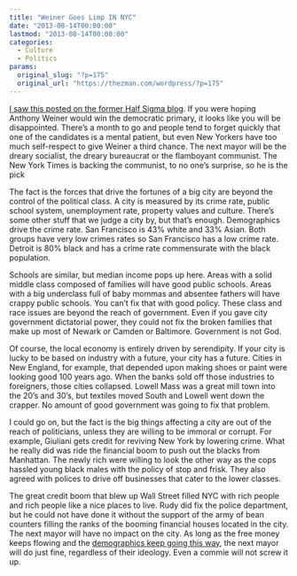 ```yaml
---
title: "Weiner Goes Limp IN NYC"
date: "2013-08-14T00:00:00"
lastmod: "2013-08-14T00:00:00"
categories:
  - Culture
  - Politics
params:
  original_slug: "?p=175"
  original_url: "https://thezman.com/wordpress/?p=175"
---
```


[I saw this posted on the former Half Sigma
blog](http://lionoftheblogosphere.wordpress.com/2013/08/13/bill-thompson-next-mayor-of-nyc/).
If you were hoping Anthony Weiner would win the democratic primary, it
looks like you will be disappointed. There’s a month to go and people
tend to forget quickly that one of the candidates is a mental patient,
but even New Yorkers have too much self-respect to give Weiner a third
chance. The next mayor will be the dreary socialist, the dreary
bureaucrat or the flamboyant communist. The New York Times is backing
the communist, to no one’s surprise, so he is the pick

The fact is the forces that drive the fortunes of a big city are beyond
the control of the political class. A city is measured by its crime
rate, public school system, unemployment rate, property values and
culture. There’s some other stuff that we judge a city by, but that’s
enough. Demographics drive the crime rate. San Francisco is 43% white
and 33% Asian. Both groups have very low crimes rates so San Francisco
has a low crime rate. Detroit is 80% black and has a crime rate
commensurate with the black population.

Schools are similar, but median income pops up here. Areas with a solid
middle class composed of families will have good public schools. Areas
with a big underclass full of baby mommas and absentee fathers will have
crappy public schools. You can’t fix that with good policy. These class
and race issues are beyond the reach of government. Even if you gave
city government dictatorial power, they could not fix the broken
families that make up most of Newark or Camden or Baltimore. Government
is not God.

Of course, the local economy is entirely driven by serendipity. If your
city is lucky to be based on industry with a future, your city has a
future. Cities in New England, for example, that depended upon making
shoes or paint were looking good 100 years ago. When the banks sold off
those industries to foreigners, those cities collapsed. Lowell Mass was
a great mill town into the 20’s and 30’s, but textiles moved South and
Lowell went down the crapper. No amount of good government was going to
fix that problem.

I could go on, but the fact is the big things affecting a city are out
of the reach of politicians, unless they are willing to be immoral or
corrupt. For example, Giuliani gets credit for reviving New York by
lowering crime. What he really did was ride the financial boom to push
out the blacks from Manhattan. The newly rich were willing to look the
other way as the cops hassled young black males with the policy of stop
and frisk. They also agreed with polices to drive off businesses that
cater to the lower classes.

The great credit boom that blew up Wall Street filled NYC with rich
people and rich people like a nice places to live. Rudy did fix the
police department, but he could not have done it without the support of
the army of bean counters filling the ranks of the booming financial
houses located in the city. The next mayor will have no impact on the
city. As long as the free money keeps flowing and the [demographics keep
going this
way](http://www.pewresearch.org/fact-tank/2013/08/07/sign-of-things-to-come-integration-without-blacks-in-new-york-city-neighborhoods/),
the next mayor will do just fine, regardless of their ideology. Even a
commie will not screw it up.
